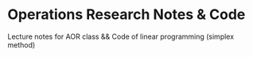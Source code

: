 # Operations Research Notes & Code
 Lecture notes for AOR class && Code of  linear programming (simplex method)
